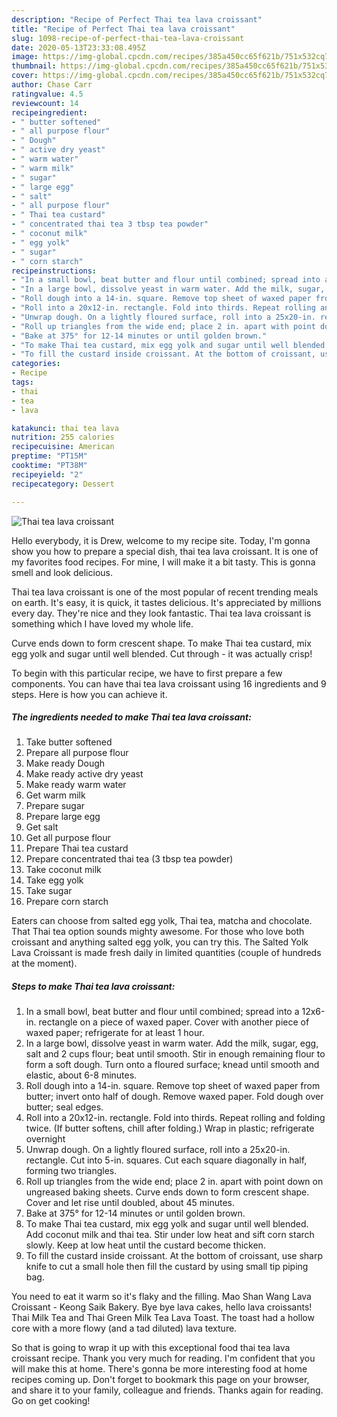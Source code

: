 ```yaml
---
description: "Recipe of Perfect Thai tea lava croissant"
title: "Recipe of Perfect Thai tea lava croissant"
slug: 1098-recipe-of-perfect-thai-tea-lava-croissant
date: 2020-05-13T23:33:08.495Z
image: https://img-global.cpcdn.com/recipes/385a450cc65f621b/751x532cq70/thai-tea-lava-croissant-recipe-main-photo.jpg
thumbnail: https://img-global.cpcdn.com/recipes/385a450cc65f621b/751x532cq70/thai-tea-lava-croissant-recipe-main-photo.jpg
cover: https://img-global.cpcdn.com/recipes/385a450cc65f621b/751x532cq70/thai-tea-lava-croissant-recipe-main-photo.jpg
author: Chase Carr
ratingvalue: 4.5
reviewcount: 14
recipeingredient:
- " butter softened"
- " all purpose flour"
- " Dough"
- " active dry yeast"
- " warm water"
- " warm milk"
- " sugar"
- " large egg"
- " salt"
- " all purpose flour"
- " Thai tea custard"
- " concentrated thai tea 3 tbsp tea powder"
- " coconut milk"
- " egg yolk"
- " sugar"
- " corn starch"
recipeinstructions:
- "In a small bowl, beat butter and flour until combined; spread into a 12x6-in. rectangle on a piece of waxed paper. Cover with another piece of waxed paper; refrigerate for at least 1 hour."
- "In a large bowl, dissolve yeast in warm water. Add the milk, sugar, egg, salt and 2 cups flour; beat until smooth. Stir in enough remaining flour to form a soft dough. Turn onto a floured surface; knead until smooth and elastic, about 6-8 minutes."
- "Roll dough into a 14-in. square. Remove top sheet of waxed paper from butter; invert onto half of dough. Remove waxed paper. Fold dough over butter; seal edges."
- "Roll into a 20x12-in. rectangle. Fold into thirds. Repeat rolling and folding twice. (If butter softens, chill after folding.) Wrap in plastic; refrigerate overnight"
- "Unwrap dough. On a lightly floured surface, roll into a 25x20-in. rectangle. Cut into 5-in. squares. Cut each square diagonally in half, forming two triangles."
- "Roll up triangles from the wide end; place 2 in. apart with point down on ungreased baking sheets. Curve ends down to form crescent shape. Cover and let rise until doubled, about 45 minutes."
- "Bake at 375° for 12-14 minutes or until golden brown."
- "To make Thai tea custard, mix egg yolk and sugar until well blended. Add coconut milk and thai tea. Stir under low heat and sift corn starch slowly. Keep at low heat until the custard become thicken."
- "To fill the custard inside croissant. At the bottom of croissant, use sharp knife to cut a small hole then fill the custard by using small tip piping bag."
categories:
- Recipe
tags:
- thai
- tea
- lava

katakunci: thai tea lava 
nutrition: 255 calories
recipecuisine: American
preptime: "PT15M"
cooktime: "PT38M"
recipeyield: "2"
recipecategory: Dessert

---
```



![Thai tea lava croissant](https://img-global.cpcdn.com/recipes/385a450cc65f621b/751x532cq70/thai-tea-lava-croissant-recipe-main-photo.jpg)

Hello everybody, it is Drew, welcome to my recipe site. Today, I'm gonna show you how to prepare a special dish, thai tea lava croissant. It is one of my favorites food recipes. For mine, I will make it a bit tasty. This is gonna smell and look delicious.

Thai tea lava croissant is one of the most popular of recent trending meals on earth. It's easy, it is quick, it tastes delicious. It's appreciated by millions every day. They're nice and they look fantastic. Thai tea lava croissant is something which I have loved my whole life.

Curve ends down to form crescent shape. To make Thai tea custard, mix egg yolk and sugar until well blended. Cut through - it was actually crisp!


To begin with this particular recipe, we have to first prepare a few components. You can have thai tea lava croissant using 16 ingredients and 9 steps. Here is how you can achieve it.

<!--inarticleads1-->

##### The ingredients needed to make Thai tea lava croissant:

1. Take  butter softened
1. Prepare  all purpose flour
1. Make ready  Dough
1. Make ready  active dry yeast
1. Make ready  warm water
1. Get  warm milk
1. Prepare  sugar
1. Prepare  large egg
1. Get  salt
1. Get  all purpose flour
1. Prepare  Thai tea custard
1. Prepare  concentrated thai tea (3 tbsp tea powder)
1. Take  coconut milk
1. Take  egg yolk
1. Take  sugar
1. Prepare  corn starch


Eaters can choose from salted egg yolk, Thai tea, matcha and chocolate. That Thai tea option sounds mighty awesome. For those who love both croissant and anything salted egg yolk, you can try this. The Salted Yolk Lava Croissant is made fresh daily in limited quantities (couple of hundreds at the moment). 

<!--inarticleads2-->

##### Steps to make Thai tea lava croissant:

1. In a small bowl, beat butter and flour until combined; spread into a 12x6-in. rectangle on a piece of waxed paper. Cover with another piece of waxed paper; refrigerate for at least 1 hour.
1. In a large bowl, dissolve yeast in warm water. Add the milk, sugar, egg, salt and 2 cups flour; beat until smooth. Stir in enough remaining flour to form a soft dough. Turn onto a floured surface; knead until smooth and elastic, about 6-8 minutes.
1. Roll dough into a 14-in. square. Remove top sheet of waxed paper from butter; invert onto half of dough. Remove waxed paper. Fold dough over butter; seal edges.
1. Roll into a 20x12-in. rectangle. Fold into thirds. Repeat rolling and folding twice. (If butter softens, chill after folding.) Wrap in plastic; refrigerate overnight
1. Unwrap dough. On a lightly floured surface, roll into a 25x20-in. rectangle. Cut into 5-in. squares. Cut each square diagonally in half, forming two triangles.
1. Roll up triangles from the wide end; place 2 in. apart with point down on ungreased baking sheets. Curve ends down to form crescent shape. Cover and let rise until doubled, about 45 minutes.
1. Bake at 375° for 12-14 minutes or until golden brown.
1. To make Thai tea custard, mix egg yolk and sugar until well blended. Add coconut milk and thai tea. Stir under low heat and sift corn starch slowly. Keep at low heat until the custard become thicken.
1. To fill the custard inside croissant. At the bottom of croissant, use sharp knife to cut a small hole then fill the custard by using small tip piping bag.


You need to eat it warm so it&#39;s flaky and the filling. Mao Shan Wang Lava Croissant - Keong Saik Bakery. Bye bye lava cakes, hello lava croissants! Thai Milk Tea and Thai Green Milk Tea Lava Toast. The toast had a hollow core with a more flowy (and a tad diluted) lava texture. 

So that is going to wrap it up with this exceptional food thai tea lava croissant recipe. Thank you very much for reading. I'm confident that you will make this at home. There's gonna be more interesting food at home recipes coming up. Don't forget to bookmark this page on your browser, and share it to your family, colleague and friends. Thanks again for reading. Go on get cooking!
